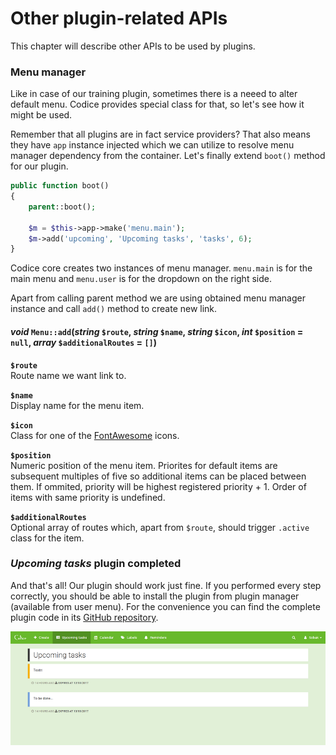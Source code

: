 # Other plugin-related APIs
This chapter will describe other APIs to be used by plugins.

### Menu manager
Like in case of our training plugin, sometimes there is a neeed to alter default
menu. Codice provides special class for that, so let's see how it might be used.

Remember that all plugins are in fact service providers? That also means they have
`app` instance injected which we can utilize to resolve menu manager dependency
from the container. Let's finally extend `boot()` method for our plugin.

```php
public function boot()
{
    parent::boot();

    $m = $this->app->make('menu.main');
    $m->add('upcoming', 'Upcoming tasks', 'tasks', 6);
}
```

<div class="alert alert-info">
Codice core creates two instances of menu manager. <code>menu.main</code> is for
the main menu and <code>menu.user</code> is for the dropdown on the right side.
</div>

Apart from calling parent method we are using obtained menu manager instance and
call `add()` method to create new link.

#### *void* `Menu::add`(*string* `$route`, *string* `$name`, *string* `$icon`, *int* `$position` = `null`, *array* `$additionalRoutes` = `[]`)

**`$route`**  
Route name we want link to.

**`$name`**  
Display name for the menu item.

**`$icon`**  
Class for one of the [FontAwesome][fontawesome] icons.

**`$position`**  
Numeric position of the menu item. Priorites for default items are subsequent
multiples of five so additional items can be placed between them. If ommited,
priority will be highest registered priority + 1. Order of items with same
priority is undefined.

**`$additionalRoutes`**  
Optional array of routes which, apart from `$route`, should trigger `.active`
class for the item.

### *Upcoming tasks* plugin completed
And that's all! Our plugin should work just fine. If you performed every step
correctly, you should be able to install the plugin from plugin manager (available
from user menu). For the convenience you can find the complete plugin code in its
[GitHub repository][docs-upcoming].

![Our plugin in action](images/plugin-upcoming.png)

[fontawesome]: http://fontawesome.io/icons/
[docs-upcoming]: https://github.com/getcodice/plugin-docs-upcoming
